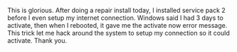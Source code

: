 This is glorious. After doing a repair install today, I installed service pack 2 before I even setup my internet connection. Windows said I had 3 days to activate, then when I rebooted, it gave me the activate now error message. This trick let me hack around the system to setup my connection so it could activate. Thank you.